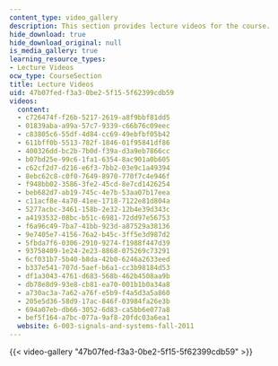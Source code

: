 ```yaml
---
content_type: video_gallery
description: This section provides lecture videos for the course.
hide_download: true
hide_download_original: null
is_media_gallery: true
learning_resource_types:
- Lecture Videos
ocw_type: CourseSection
title: Lecture Videos
uid: 47b07fed-f3a3-0be2-5f15-5f62399cdb59
videos:
  content:
  - c726474f-f26b-5217-2619-a8f9bbf81dd5
  - 01839aba-a99a-57c7-9339-c66b76c09eec
  - c83805c6-55df-4d84-cc69-49ebfbf05b42
  - 611bff0b-5513-782f-1846-01f95841df86
  - 400326dd-bc2b-7b0d-f39a-d3a9eb7866cc
  - b07bd25e-99c6-1fa1-6354-8ac901a0b605
  - c62cf2d7-d216-e6f3-7bb2-03e9c1a49394
  - 8ebc62c8-c0f0-7649-8970-770f7c4e946f
  - f948bb02-3586-3fe2-45cd-8e7cd1426254
  - beb682d7-ab19-745c-4e7b-53aa07b17eea
  - c11acf8e-4a70-41ee-1718-7122e81d804a
  - 5277acbc-3461-158b-2e32-12b4e39d343c
  - a4193532-08bc-b51c-6981-72dd97e56753
  - f6a96c49-7ba7-41bb-923d-a87529a38136
  - 9e7405e7-4156-76a2-b45c-3ff5e3d987d2
  - 5fbda7f6-0306-2910-9274-f1988f447d39
  - 93758409-1e24-2e23-8868-075269c73291
  - 6cf031b7-5b40-b8da-42b0-6246a2633eed
  - b337e541-707d-5aef-b6a1-cc3b98184d53
  - df1a3043-4761-d683-568b-462b4508aa9b
  - db78e8d9-93e8-cb81-ea70-001b1b0a34a8
  - a730ac3a-7a62-a76f-e5b9-f4a5d3a5a860
  - 205e5d36-58d9-17ac-846f-03984fa26e3b
  - 694a07eb-db66-3052-6d83-ca5bb6e077a8
  - bef5f164-a7bc-077a-9af8-20fdc03a6ea1
  website: 6-003-signals-and-systems-fall-2011
---
```



{{< video-gallery "47b07fed-f3a3-0be2-5f15-5f62399cdb59" >}}

